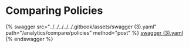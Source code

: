 # Comparing Policies

{% swagger src="../../../../../.gitbook/assets/swagger (3).yaml" path="/analytics/compare/policies" method="post" %}
[swagger (3).yaml](<../../../../../.gitbook/assets/swagger (3).yaml>)
{% endswagger %}
